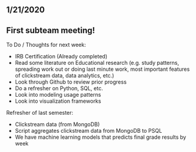 ## 1/21/2020 

## First subteam meeting!

To Do / Thoughts for next week:
- IRB Certification (Already completed)
- Read some literature on Educational research (e.g. study patterns, spreading work out or doing last minute work, most important features of clickstream data, data analytics, etc.)
- Look through Github to review prior progress
- Do a refresher on Python, SQL, etc.
- Look into modeling usage patterns
- Look into visualization frameworks

Refresher of last semester:
- Clickstream data (from MongoDB)
- Script aggregates clickstream data from MongoDB to PSQL
- We have machine learning models that predicts final grade results by week

